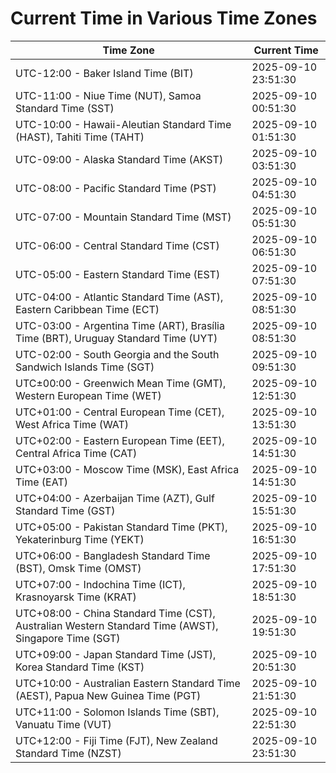 # Current Time in Various Time Zones

| Time Zone | Current Time |
|-----------|--------------|
| UTC-12:00 - Baker Island Time (BIT) | 2025-09-10 23:51:30 |
| UTC-11:00 - Niue Time (NUT), Samoa Standard Time (SST) | 2025-09-10 00:51:30 |
| UTC-10:00 - Hawaii-Aleutian Standard Time (HAST), Tahiti Time (TAHT) | 2025-09-10 01:51:30 |
| UTC-09:00 - Alaska Standard Time (AKST) | 2025-09-10 03:51:30 |
| UTC-08:00 - Pacific Standard Time (PST) | 2025-09-10 04:51:30 |
| UTC-07:00 - Mountain Standard Time (MST) | 2025-09-10 05:51:30 |
| UTC-06:00 - Central Standard Time (CST) | 2025-09-10 06:51:30 |
| UTC-05:00 - Eastern Standard Time (EST) | 2025-09-10 07:51:30 |
| UTC-04:00 - Atlantic Standard Time (AST), Eastern Caribbean Time (ECT) | 2025-09-10 08:51:30 |
| UTC-03:00 - Argentina Time (ART), Brasília Time (BRT), Uruguay Standard Time (UYT) | 2025-09-10 08:51:30 |
| UTC-02:00 - South Georgia and the South Sandwich Islands Time (SGT) | 2025-09-10 09:51:30 |
| UTC±00:00 - Greenwich Mean Time (GMT), Western European Time (WET) | 2025-09-10 12:51:30 |
| UTC+01:00 - Central European Time (CET), West Africa Time (WAT) | 2025-09-10 13:51:30 |
| UTC+02:00 - Eastern European Time (EET), Central Africa Time (CAT) | 2025-09-10 14:51:30 |
| UTC+03:00 - Moscow Time (MSK), East Africa Time (EAT) | 2025-09-10 14:51:30 |
| UTC+04:00 - Azerbaijan Time (AZT), Gulf Standard Time (GST) | 2025-09-10 15:51:30 |
| UTC+05:00 - Pakistan Standard Time (PKT), Yekaterinburg Time (YEKT) | 2025-09-10 16:51:30 |
| UTC+06:00 - Bangladesh Standard Time (BST), Omsk Time (OMST) | 2025-09-10 17:51:30 |
| UTC+07:00 - Indochina Time (ICT), Krasnoyarsk Time (KRAT) | 2025-09-10 18:51:30 |
| UTC+08:00 - China Standard Time (CST), Australian Western Standard Time (AWST), Singapore Time (SGT) | 2025-09-10 19:51:30 |
| UTC+09:00 - Japan Standard Time (JST), Korea Standard Time (KST) | 2025-09-10 20:51:30 |
| UTC+10:00 - Australian Eastern Standard Time (AEST), Papua New Guinea Time (PGT) | 2025-09-10 21:51:30 |
| UTC+11:00 - Solomon Islands Time (SBT), Vanuatu Time (VUT) | 2025-09-10 22:51:30 |
| UTC+12:00 - Fiji Time (FJT), New Zealand Standard Time (NZST) | 2025-09-10 23:51:30 |
